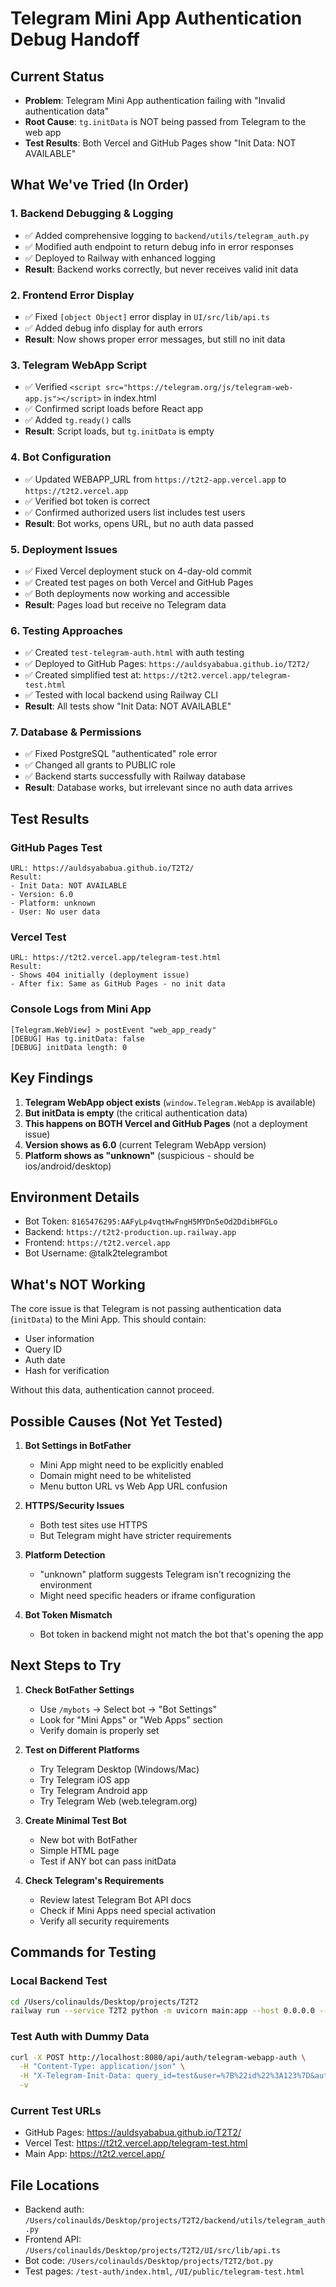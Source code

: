 # Telegram Mini App Authentication Debug Handoff

## Current Status

- **Problem**: Telegram Mini App authentication failing with "Invalid authentication data"
- **Root Cause**: `tg.initData` is NOT being passed from Telegram to the web app
- **Test Results**: Both Vercel and GitHub Pages show "Init Data: NOT AVAILABLE"

## What We've Tried (In Order)

### 1. Backend Debugging & Logging

- ✅ Added comprehensive logging to `backend/utils/telegram_auth.py`
- ✅ Modified auth endpoint to return debug info in error responses
- ✅ Deployed to Railway with enhanced logging
- **Result**: Backend works correctly, but never receives valid init data

### 2. Frontend Error Display

- ✅ Fixed `[object Object]` error display in `UI/src/lib/api.ts`
- ✅ Added debug info display for auth errors
- **Result**: Now shows proper error messages, but still no init data

### 3. Telegram WebApp Script

- ✅ Verified `<script src="https://telegram.org/js/telegram-web-app.js"></script>` in index.html
- ✅ Confirmed script loads before React app
- ✅ Added `tg.ready()` calls
- **Result**: Script loads, but `tg.initData` is empty

### 4. Bot Configuration

- ✅ Updated WEBAPP_URL from `https://t2t2-app.vercel.app` to `https://t2t2.vercel.app`
- ✅ Verified bot token is correct
- ✅ Confirmed authorized users list includes test users
- **Result**: Bot works, opens URL, but no auth data passed

### 5. Deployment Issues

- ✅ Fixed Vercel deployment stuck on 4-day-old commit
- ✅ Created test pages on both Vercel and GitHub Pages
- ✅ Both deployments now working and accessible
- **Result**: Pages load but receive no Telegram data

### 6. Testing Approaches

- ✅ Created `test-telegram-auth.html` with auth testing
- ✅ Deployed to GitHub Pages: `https://auldsyababua.github.io/T2T2/`
- ✅ Created simplified test at: `https://t2t2.vercel.app/telegram-test.html`
- ✅ Tested with local backend using Railway CLI
- **Result**: All tests show "Init Data: NOT AVAILABLE"

### 7. Database & Permissions

- ✅ Fixed PostgreSQL "authenticated" role error
- ✅ Changed all grants to PUBLIC role
- ✅ Backend starts successfully with Railway database
- **Result**: Database works, but irrelevant since no auth data arrives

## Test Results

### GitHub Pages Test

```
URL: https://auldsyababua.github.io/T2T2/
Result:
- Init Data: NOT AVAILABLE
- Version: 6.0
- Platform: unknown
- User: No user data
```

### Vercel Test

```
URL: https://t2t2.vercel.app/telegram-test.html
Result:
- Shows 404 initially (deployment issue)
- After fix: Same as GitHub Pages - no init data
```

### Console Logs from Mini App

```
[Telegram.WebView] > postEvent "web_app_ready"
[DEBUG] Has tg.initData: false
[DEBUG] initData length: 0
```

## Key Findings

1. **Telegram WebApp object exists** (`window.Telegram.WebApp` is available)
2. **But initData is empty** (the critical authentication data)
3. **This happens on BOTH Vercel and GitHub Pages** (not a deployment issue)
4. **Version shows as 6.0** (current Telegram WebApp version)
5. **Platform shows as "unknown"** (suspicious - should be ios/android/desktop)

## Environment Details

- Bot Token: `8165476295:AAFyLp4vqtHwFngH5MYDn5eOd2DdibHFGLo`
- Backend: `https://t2t2-production.up.railway.app`
- Frontend: `https://t2t2.vercel.app`
- Bot Username: @talk2telegrambot

## What's NOT Working

The core issue is that Telegram is not passing authentication data (`initData`) to the Mini App. This should contain:

- User information
- Query ID
- Auth date
- Hash for verification

Without this data, authentication cannot proceed.

## Possible Causes (Not Yet Tested)

1. **Bot Settings in BotFather**

   - Mini App might need to be explicitly enabled
   - Domain might need to be whitelisted
   - Menu button URL vs Web App URL confusion

2. **HTTPS/Security Issues**

   - Both test sites use HTTPS
   - But Telegram might have stricter requirements

3. **Platform Detection**

   - "unknown" platform suggests Telegram isn't recognizing the environment
   - Might need specific headers or iframe configuration

4. **Bot Token Mismatch**
   - Bot token in backend might not match the bot that's opening the app

## Next Steps to Try

1. **Check BotFather Settings**

   - Use `/mybots` → Select bot → "Bot Settings"
   - Look for "Mini Apps" or "Web Apps" section
   - Verify domain is properly set

2. **Test on Different Platforms**

   - Try Telegram Desktop (Windows/Mac)
   - Try Telegram iOS app
   - Try Telegram Android app
   - Try Telegram Web (web.telegram.org)

3. **Create Minimal Test Bot**

   - New bot with BotFather
   - Simple HTML page
   - Test if ANY bot can pass initData

4. **Check Telegram's Requirements**
   - Review latest Telegram Bot API docs
   - Check if Mini Apps need special activation
   - Verify all security requirements

## Commands for Testing

### Local Backend Test

```bash
cd /Users/colinaulds/Desktop/projects/T2T2
railway run --service T2T2 python -m uvicorn main:app --host 0.0.0.0 --port 8080
```

### Test Auth with Dummy Data

```bash
curl -X POST http://localhost:8080/api/auth/telegram-webapp-auth \
  -H "Content-Type: application/json" \
  -H "X-Telegram-Init-Data: query_id=test&user=%7B%22id%22%3A123%7D&auth_date=1750196447&hash=test" \
  -v
```

### Current Test URLs

- GitHub Pages: https://auldsyababua.github.io/T2T2/
- Vercel Test: https://t2t2.vercel.app/telegram-test.html
- Main App: https://t2t2.vercel.app/

## File Locations

- Backend auth: `/Users/colinaulds/Desktop/projects/T2T2/backend/utils/telegram_auth.py`
- Frontend API: `/Users/colinaulds/Desktop/projects/T2T2/UI/src/lib/api.ts`
- Bot code: `/Users/colinaulds/Desktop/projects/T2T2/bot.py`
- Test pages: `/test-auth/index.html`, `/UI/public/telegram-test.html`

<script>
document.addEventListener('DOMContentLoaded', () => {
  const t = window.Telegram?.WebApp;
  console.log('[TG TEST]', {
    platform: t?.platform,
    version : t?.version,
    initLen : t?.initData?.length ?? 0
  });
});
</script>

